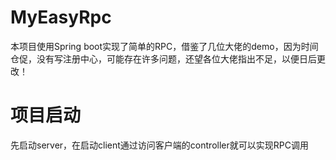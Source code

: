 # MyEasyRpc
  本项目使用Spring boot实现了简单的RPC，借鉴了几位大佬的demo，因为时间仓促，没有写注册中心，可能存在许多问题，还望各位大佬指出不足，以便日后更改！

# 项目启动
  先启动server，在启动client通过访问客户端的controller就可以实现RPC调用

